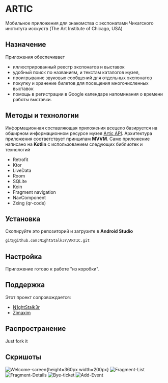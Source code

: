 # ARTIC
Мобильное приложения для знакомства с экспонатами Чикагского института исскуств (The Art Institute of Chicago, USA) 

## Назначение

Приложения обеспечивает
 - иллюстрированный реестр экспонатов и выставок 
 - удобный поиск по названиям, и текстам каталогов музея, 
 - проигрывание звуковых сообщений для отдельных экспонатов
 - покупку и хранение билетов для посещения многочисленных выставок
 - помощь в регистрации в Google календаре  напоминания о времени работы выставки. 


## Методы и технологии

Информационная составляющая приложения всецело базируется на обширном информационном ресурсе музея  [Artic API](https://api.artic.edu/api/v1/). 
 Архитектура приложения соответствует принципам **MVVM**.
 Само приложение написано на **Kotlin** с использованием следующих библиотек и технологий
  - Retrofit
  - Ktor
  - LiveData
  - Room 
  - SQLite
  - Koin
  - Fragment navigation
  - NavComponent
  - Zxing (qr-code)
 

## Установка
Скопируйте это репозиторий и загрузите в **Android Studio**
```bash
git@github.com:N1ghtStalk3r/ARTIC.git
```

## Настройка
Приложение готово к работе "из коробки".

## Поддержка
Этот проект сопровождается:
* [N1ghtStalk3r](http://github.com/N1ghtStalk3r)
* [Zimaxim](http://github.com/Zimaxim)


## Распространение

Just fork it

## Скришоты 
![Welcome-screen](https://images2.imgbox.com/69/0c/Kq0OvbBt_o.png){height=360px width=200px}
![Fragment-List](https://images2.imgbox.com/7b/4e/RRRuBnId_o.png|=x200)
![Fragment-Details](https://images2.imgbox.com/d0/c8/xhZey57o_o.png=200x360)
![Bye-ticket](https://images2.imgbox.com/fd/39/nR0Nny6E_o.gif)
![Add-Event](https://images2.imgbox.com/23/28/YLsURRLz_o.gif)

